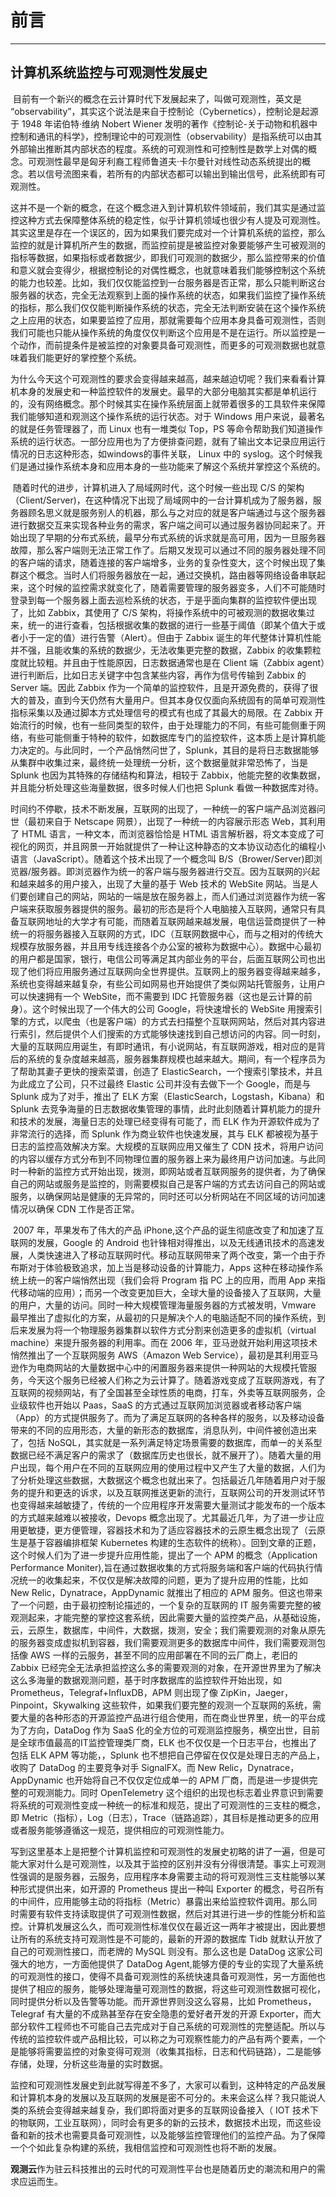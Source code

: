 # 前言
---

## 计算机系统监控与可观测性发展史

​        目前有一个新兴的概念在云计算时代下发展起来了，叫做可观测性，英文是 “observability”，其实这个说法是来自于控制论（Cybernetics），控制论是起源于 1948 年诺伯特·维纳 Nobert Wiener 发明的著作《控制论-关于动物和机器中控制和通讯的科学》，控制理论中的可观测性（observability）是指系统可以由其外部输出推断其内部状态的程度。系统的可观测性和可控制性是数学上对偶的概念。可观测性最早是匈牙利裔工程师鲁道夫·卡尔曼针对线性动态系统提出的概念。若以信号流图来看，若所有的内部状态都可以输出到输出信号，此系统即有可观测性。

​        这并不是一个新的概念，在这个概念进入到计算机软件领域前，我们其实是通过监控这种方式去保障整体系统的稳定性，似乎计算机领域也很少有人提及可观测性。其实这里是存在一个误区的，因为如果我们要完成对一个计算机系统的监控，那么监控的就是计算机所产生的数据，而监控前提是被监控对象要能够产生可被观测的指标等数据，如果指标或者数据少，即我们可观测的数据少，那么监控带来的价值和意义就会变得少，根据控制论的对偶性概念，也就意味着我们能够控制这个系统的能力也较差。比如，我们仅仅能监控到一台服务器是否正常，那么只能判断这台服务器的状态，完全无法观察到上面的操作系统的状态，如果我们监控了操作系统的指标，那么我们仅仅能判断操作系统的状态，完全无法判断安装在这个操作系统之上应用的状态，如果要监控了应用，那就需要每个应用本身具备可观测性，否则我们可能也只能从操作系统的角度仅仅判断这个应用是不是在运行。所以监控是一个动作，而前提条件是被监控的对象要具备可观测性，而更多的可观测数据也就意味着我们能更好的掌控整个系统。

​        为什么今天这个可观测性的要求会变得越来越高，越来越迫切呢？我们来看看计算机本身的发展史和一种监控软件的发展史。最早的大部分电脑其实都是单机运行的，没有网络概念。那个时候其实在操作系统层面上就带着很多的工具软件来保障我们能够知道和观测这个操作系统的运行状态。对于 Windows 用户来说，最著名的就是任务管理器了，而 Linux 也有一堆类似 Top，PS 等命令帮助我们知道操作系统的运行状态。一部分应用也为了方便排查问题，就有了输出文本记录应用运行情况的日志这种形态，如windows的事件关联， Linux 中的 syslog。这个时候我们是通过操作系统本身和应用本身的一些功能来了解这个系统并掌控这个系统的。

​        随着时代的进步，计算机进入了局域网时代，这个时候一些出现 C/S 的架构（Client/Server)，在这种情况下出现了局域网中的一台计算机成为了服务器，服务器顾名思义就是服务别人的机器，那么与之对应的就是客户端通过与这个服务器进行数据交互来实现各种业务的需求，客户端之间可以通过服务器协同起来了。开始出现了早期的分布式系统，最早分布式系统的诉求就是高可用，因为一旦服务器故障，那么客户端则无法正常工作了。后期又发现可以通过不同的服务器处理不同的客户端的请求，随着连接的客户端增多，业务的复杂性变大，这个时候出现了集群这个概念。当时人们将服务器放在一起，通过交换机，路由器等网络设备串联起来，这个时候的监控需求就变化了，随着需要管理的服务器变多，人们不可能随时登录到每一个服务器上面去巡检系统的状态，于是乎面向集群的监控软件便出现了，比如 Zabbix，其使用了 C/S 架构，将操作系统中的可被观测的数据收集过来，统一的进行查看，包括根据收集的数据的进行一些基于阈值（即某个值大于或者小于一定的值）进行告警（Alert）。但由于 Zabbix 诞生的年代整体计算机性能并不强，且能收集的系统的数据少，无法收集更完整的数据，Zabbix 的收集颗粒度就比较粗。并且由于性能原因，日志数据通常也是在 Client 端（Zabbix agent）进行判断后，比如日志关键字中包含某些内容，再作为信号传输到 Zabbix 的 Server 端。因此 Zabbix 作为一个简单的监控软件，且是开源免费的，获得了很大的普及，直到今天仍然有大量用户。但其本身仅仅面向系统固有的简单可观测性指标采集以及通过脚本方式处理信号的模式有也成了其最大的局限。在 Zabbix 开始流行的时候，也有一些同类型的软件，由于处理能力的不同，有些可能侧重于网络，有些可能侧重于特种的软件，如数据库专门的监控软件，这本质上是计算机能力决定的。与此同时，一个产品悄然问世了，Splunk，其目的是将日志数据能够从集群中收集过来，最终统一处理统一分析，这个数据量就非常恐怖了，当是 Splunk 也因为其特殊的存储结构和算法，相较于 Zabbix，他能完整的收集数据，并且能分析处理这些海量数据，很多时候人们也把 Splunk 看做一种数据库对待。

​        时间约不停歇，技术不断发展，互联网的出现了，一种统一的客户端产品浏览器问世（最初来自于 Netscape 网景），出现了一种统一的内容展示形态 Web，其利用了 HTML 语言，一种文本，而浏览器恰恰是 HTML 语言解析器，将文本变成了可视化的网页，并且网景一开始就提供了一种让这种静态的文本协议动态化的编程小语言（JavaScript）。随着这个技术出现了一个概念叫 B/S（Brower/Server)即浏览器/服务器。即浏览器作为统一的客户端与服务器进行交互。因为互联网的兴起和越来越多的用户接入，出现了大量的基于 Web 技术的 WebSite 网站。当是人们要创建自己的网站，网站的一端是放在服务器上，而人们通过浏览器作为统一客户端来获取服务器提供的服务。最初的形态是将个人电脑接入互联网，通常只有具备互联网地址的大学才有可能，而随着互联网越来越发展，电信运营商提供了一种统一的将服务器接入互联网的方式，IDC（互联网数据中心，而与之相对的传统大规模存放服务器，并且用专线连接各个办公室的被称为数据中心）。数据中心最初的用户都是国家，银行，电信公司等满足其内部业务的平台，后面互联网公司也出现了他们将应用服务通过互联网向全世界提供。互联网上的服务器变得越来越多，系统也变得越来越复杂，有些公司如网易也开始提供了类似网站托管服务，让用户可以快速拥有一个 WebSite，而不需要到 IDC 托管服务器（这也是云计算的前身）。这个时候出现了一个伟大的公司 Google，将快速增长的 WebSite 用搜索引擎的方式，以爬虫（也是客户端）的方式去扫描整个互联网网站，然后对其内容进行索引，然后提供个人们搜索的方式能够快速找到自己想访问的内容。同一时刻，大量的互联网应用诞生，有即时通讯，有小说网站，有互联网游戏，相对应的是背后的系统的复杂度越来越高，服务器集群规模也越来越大。期间，有一个程序员为了帮助其妻子更快的搜索菜谱，创造了 ElasticSearch，一个搜索引擎技术，并且为此成立了公司，只不过最终 Elastic 公司并没有去做下一个 Google，而是与 Splunk 成为了对手，推出了 ELK 方案（ElasticSearch，Logstash，Kibana）和 Splunk 去竞争海量的日志数据收集管理的事情，此时此刻随着计算机能力的提升和技术的发展，海量日志的处理已经变得有可能了，而 ELK 作为开源软件成为了非常流行的选择，而 Splunk 作为商业软件也快速发展，其与 ELK 都被视为基于日志的监控高效解决方案。大规模的互联网应用又催生了 CDN 技术，将用户访问的内容以缓存方式分布到不同物理位置的服务器上来为最终用户访问加速。与此同时一种新的监控方式开始出现，拨测，即网站或者互联网服务的提供者，为了确保自己的网站或服务是监控的，则需要模拟自己是客户端的方式去访问自己的网站或服务，以确保网站是健康的无异常的，同时还可以分析网站在不同区域的访问加速情况以确保 CDN 工作是否正常。

​        2007 年，苹果发布了伟大的产品 iPhone,这个产品的诞生彻底改变了和加速了互联网的发展，Google 的 Android 也针锋相对得推出，以及无线通讯技术的高速发展，人类快速进入了移动互联网时代。移动互联网带来了两个改变，第一个由于乔布斯对于体验极致追求，加上当是移动设备的计算能力，Apps 这种在移动操作系统上统一的客户端悄然出现（我们会将 Program 指 PC 上的应用，而用 App 来指代移动端的应用）；而另一个改变更加巨大，全球大量的设备接入了互联网，大量的用户，大量的访问。同时一种大规模管理海量服务器的方式被发明，Vmware 最早推出了虚拟化的方案，从最初的只是解决个人的电脑适配不同的操作系统，到后来发展为将一个物理服务器集群以软件方式分割来创造更多的虚拟机（virtual machine）来提升服务器的利用率。而在 2006 年，亚马逊就开始利用这项技术悄然推出了一个互联网服务 AWS（Amazon Web Service），最初是其利用亚马逊作为电商网站的大量数据中心中的闲置服务器来提供一种网站的大规模托管服务，今天这个服务已经被人们称之为云计算了。随着游戏变成了互联网游戏，有了互联网的视频网站，有了全国甚至全球性质的电商，打车，外卖等互联网服务，企业级软件也开始以 Paas，SaaS 的方式通过互联网加浏览器或者移动客户端（App）的方式提供服务了。而为了满足互联网的各种各样的服务，以及移动设备带来的不同的应用形态，大量的新形态的数据库，消息队列，中间件被创造出来了，包括 NoSQL，其实就是一系列满足特定场景需要的数据库，而单一的关系型数据已经不满足客户的需求了（数据库历史也很长，就不展开了）。随着大量的用户出现，每个用户在不同的互联网应用的使用过程中又产生了大量的数据，人们为了分析处理这些数据，大数据这个概念也就出来了。包括最近几年随着用户对于服务的提升和更迭的诉求，以及互联网推送更新的流行，互联网公司的开发测试环节也变得越来越敏捷了，传统的一个应用程序开发需要大量测试才能发布的一个版本的方式越来越难以被接收，Devops 概念出现了。尤其最近几年，为了进一步让应用更敏捷，更方便管理，容器技术和为了适应容器技术的云原生概念出现了（云原生是基于容器编排框架 Kubernetes 构建的生态软件的统称）。回到文章的正题，这个时候人们为了进一步提升应用性能，提出了一个 APM 的概念（Application Performance Moniter),旨在通过数据收集的方式将服务端和客户端的代码执行情况统一的收集起来，不仅仅是解决故障的问题，更为了提升应用的性能，比如 New Relic，Dynatrace，AppDynamic 就推出了相应的 APM 服务。但这也带来了一个问题，由于最初控制论描述的，一个复杂的互联网的 IT 服务需要完整的被观测起来，才能完整的掌控这套系统，因此需要大量的监控类产品，从基础设施，云，云原生，数据库，中间件，大数据，拨测，安全；我们需要观测的对象从原先的服务器变成虚拟机到容器，我们需要观测更多的数据库中间件，我们需要观测包括像 AWS 一样的云服务，甚至不同的应用部署在不同的云厂商上，老旧的 Zabbix 已经完全无法承担监控这么多的需要观测的对象，在开源世界里为了解决这么多海量的数据观测问题，基于时序数据库的监控软件开始出现，如 Prometheus，Telegraf+InfluxDB，APM 则出现了像 ZipKin，Jaeger，Pinpoint，Skywalking 这些软件，如果我们要完整的观测一个互联网的系统，需要大量的各种形态的开源监控产品进行组合使用，而在商业世界里，统一的平台成为了方向，DataDog 作为 SaaS 化的全方位的可观测监控服务，横空出世，目前是全球市值最高的IT监控管理类厂商，ELK 也不仅仅是一个日志平台，也推出了包括 ELK APM 等功能，，Splunk 也不想把自己停留在仅仅是处理日志的产品上，收购了 DataDog 的主要竞争对手 SignalFX。而 New Relic，Dynatrace，AppDynamic 也开始将自己不仅仅定位成单一的 APM 厂商，而是进一步提供完整的可观测能力。同时 OpenTelemetry 这个组织的出现也标志着业界意识到需要将系统的可观测性变成一种统一的标准和规范，提出了可观测性的三支柱的概念，即 Metric（指标），Log（日志），Trace（链路追踪），其目标是推动更多的应用或者服务能够遵循这一规范，提供相应的可观测性能力。

​        写到这里基本上是把整个计算机监控和可观测性的发展史初略的讲了一遍，但是可能大家对什么是可观测性，以及其于监控的区别并没有分得很清楚。事实上可观测性强调的是服务器，云服务，应用程序本身需要主动的将可观测性三支柱能够以某种形式提供出来，如开源的 Prometheus 提出一种叫 Exporter 的概念，号召所有的中间件，应用能够主动的将指标（Metric）暴露出来给监控软件调用。那么同时需要有软件支持读取提供了可观测性数据，然后对其进行进一步的性能分析和监控。计算机发展这么久，而可观测性标准仅仅在最近这一两年才被提出，因此要想让所有的系统支持可观测性是不可能的，最新的开源的数据库 Tidb 就默认开放了自己的可观测性接口，而老牌的 MySQL 则没有。那么这也是 DataDog 这家公司强大的地方，一方面他提供了 DataDog Agent,能够方便的专业的实现了大量系统的可观测性的接口，使得不具备可观测性的系统快速具备可观测性，另一方面他也提供了相应的服务，能够处理海量可观测性的数据，将这些可观测性数据可视化，同时提供分析以及告警等功能。而开源世界则没这么容易，比如 Prometheus，Telegraf 有大量的不成熟甚至存在安全隐患的爱好者开发的开源 Exporter，而大部分软件工程师也不可能自己去完成对于自己系统的可观测性的完整适配。所以与传统的监控软件或产品相比较，可以称之为可观察性能力的产品有两个要素，一个是能够将需要监控的对象变得可观测（收集其指标，日志和代码链路），二是能够存储，处理，分析这些海量的实时数据。

​        监控和可观测性发展史到此就写得差不多了，大家可以看到，这种特定的产品发展和计算机本身的发展以及互联网的发展是密不可分的。未来会这么样？我只能说人类的系统会变得越来越复杂，我们即将面对更多的互联网设备接入（ IOT 技术下的物联网，工业互联网），同时会有更多的新的云技术，数据技术出现，而这些设备和新的技术也需要具备可观测性，以及能够监控管理他们的监控产品。为了保障一个个如此复杂构建的系统，我相信监控和可观测性也将不断的发展。

​        **观测云**作为驻云科技推出的云时代的可观测性平台也是随着历史的潮流和用户的需求应运而生。
